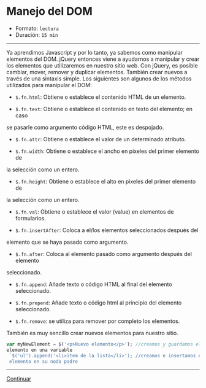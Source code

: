 # Manejo del DOM

* Formato: `lectura`
* Duración: `15 min`

***

Ya aprendimos Javascript y por lo tanto, ya sabemos como manipular elementos
del DOM. jQuery entonces viene a ayudarnos a manipular y crear los elementos
que utilizaremos en nuestro sitio web.
Con jQuery, es posible cambiar, mover, remover y duplicar elementos. También
crear nuevos a través de una sintaxis simple.
Los siguientes son algunos de los métodos utilizados para manipular el DOM:

* `$.fn.html`: Obtiene o establece el contenido HTML de un elemento.

* `$.fn.text`: Obtiene o establece el contenido en texto del elemento; en caso

se pasarle como argumento código HTML, este es despojado.

* `$.fn.attr`: Obtiene o establece el valor de un determinado atributo.

* `$.fn.width`: Obtiene o establece el ancho en pixeles del primer elemento de

la selección como un entero.

* `$.fn.height`: Obtiene o establece el alto en pixeles del primer elemento de

la selección como un entero.

* `$.fn.val`: Obtiene o establece el valor (value) en elementos de formularios.

* `$.fn.insertAfter`: Coloca a el/los elementos seleccionados después del

elemento que se haya pasado como argumento.

* `$.fn.after`: Coloca al elemento pasado como argumento después del elemento

seleccionado.

* `$.fn.append`: Añade texto o código HTML al final del elemento seleccionado.

* `$.fn.prepend`: Añade texto o código html al principio del elemento seleccionado.

* `$.fn.remove`: se utiliza para remover por completo los elementos.

También es muy sencillo crear nuevos elementos para nuestro sitio.

```javascript
var myNewElement = $('<p>Nuevo elemento</p>'); //creamos y guardamos el nuevo
elemento en una variable
 `$('ul').append('<li>item de la lista</li>'); //creamos e insertamos el nuevo
 elemento en su nodo padre
```

***

[Continuar](02-css.md)